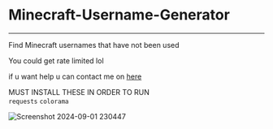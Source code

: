# Minecraft-Username-Generator
------------------------------------------------
Find Minecraft usernames that have not been used

You could get rate limited lol

if u want help u can contact me on [here](https://guns.lol/fraod)

MUST INSTALL THESE IN ORDER TO RUN                                                                                                                                                                                                
`requests`
`colorama`



![Screenshot 2024-09-01 230447](https://github.com/user-attachments/assets/df40d411-1137-49fd-9073-e2d9be8547da)

